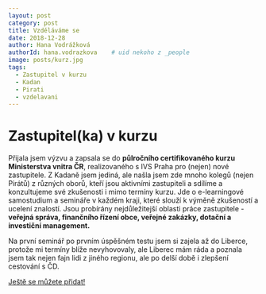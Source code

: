 ```yaml
---
layout: post
category: post
title: Vzděláváme se
date: 2018-12-28
author: Hana Vodrážková
authorId: hana.vodrazkova    # uid nekoho z _people
image: posts/kurz.jpg
tags:
  - Zastupitel v kurzu
  - Kadan
  - Pirati
  - vzdelavani
---
```



Zastupitel(ka) v kurzu
===

Přijala jsem výzvu a zapsala se do **půlročního certifikovaného kurzu Ministerstva vnitra ČR**, realizovaného s IVS Praha pro (nejen) nové zastupitele. Z Kadaně jsem jediná, ale našla jsem zde mnoho kolegů (nejen Pirátů) z různých oborů, kteří jsou aktivními zastupiteli a sdílíme a konzultujeme své zkušenosti i mimo termíny kurzu. 
Jde o e-learningové samostudium a semináře v každém kraji, které slouží k výměně zkušeností a ucelení znalostí. 
Jsou probírány nejdůležitejší oblasti práce zastupitele - **veřejná správa, finančního řízení obce, veřejné zakázky, dotační a investiční management.**

Na první seminář po prvním úspěšném testu jsem si zajela až do Liberce, protože mi termíny blíže nevyhovovaly, ale Liberec mám ráda 
a poznala jsem tak nejen fajn lidi z jiného regionu, ale po delší době i zlepšení cestování s ČD.
 

[Ještě se můžete přidat!](http://www.zastupitelvkurzu.cz)

